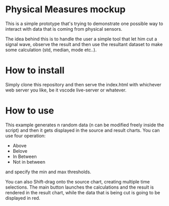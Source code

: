 # Physical Measures mockup

This is a simple prototype that's trying to demonstrate one possible way to interact with data that is coming from physical sensors.

The idea behind this is to handle the user a simple tool that let him cut a signal wave, observe the result and then use the resultant dataset to make some calculation (std, median, mode etc..).

# How to install

Simply clone this repository and then serve the index.html with whichever web server you like, be it vscode live-server or whatever.

# How to use

This example generates n random data (n can be modified freely inside the script) and then it gets displayed in the source and result charts. You can use four operation:
- Above
- Belove
- In Between
- Not in between

and specify the min and max thresholds.

You can also Shift-drag onto the source chart, creating multiple time selections. The main button launches the calculations and the result is rendered in the result chart, while the data that is being cut is going to be displayed in red.
